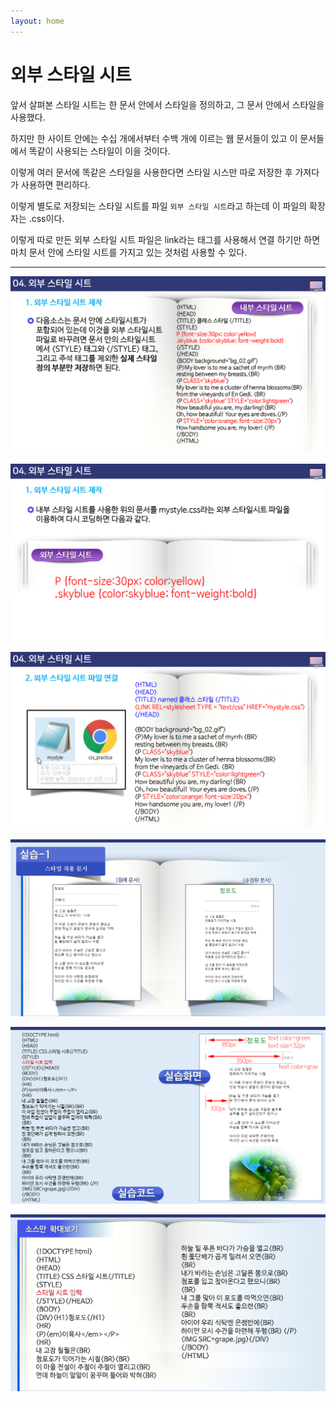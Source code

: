 ```yaml
---
layout: home
---
```


# 외부 스타일 시트



앞서 살펴본 스타일 시트는 한 문서 안에서 스타일을 정의하고, 그 문서 안에서 스타일을 사용했다.

하지만 한 사이트 안에는 수십 개에서부터 수백 개에 이르는 웹 문서들이 있고 이 문서들에서 똑같이 사용되는 스타일이 이을 것이다.

이렇게 여러 문서에 똑같은 스타일을 사용한다면 스타일 시스만 따로 저장한 후 가져다가 사용하면 편리하다.

이렇게 별도로 저장되는 스타일 시트를 파일 `외부 스타일 시트`라고 하는데 이 파일의 확장자는 .css이다.



이렇게 따로 만든 외부 스타일 시트 파일은 link라는 태그를 사용해서 연결 하기만 하면 마치 문서 안에 스타일 시트를 가지고 있는 것처럼 사용할 수 있다.







---


![html510_50](./img/html510_50.png)

![html510_51](./img/html510_51.png)

![html510_52](./img/html510_52.png)

![html510_53](./img/html510_53.png)

![html510_54](./img/html510_54.png)

![html510_55](./img/html510_55.png)
